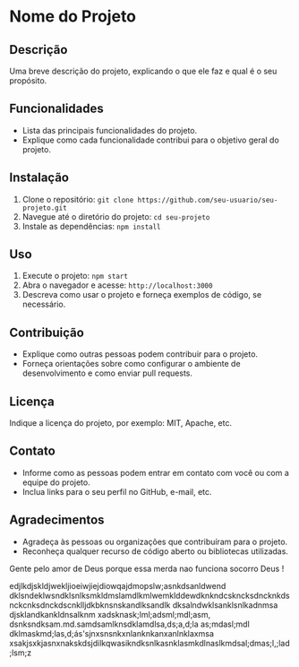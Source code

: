 # Nome do Projeto

## Descrição

Uma breve descrição do projeto, explicando o que ele faz e qual é o seu propósito.

## Funcionalidades

- Lista das principais funcionalidades do projeto.
- Explique como cada funcionalidade contribui para o objetivo geral do projeto.

## Instalação

1. Clone o repositório: `git clone https://github.com/seu-usuario/seu-projeto.git`
2. Navegue até o diretório do projeto: `cd seu-projeto`
3. Instale as dependências: `npm install`

## Uso

1. Execute o projeto: `npm start`
2. Abra o navegador e acesse: `http://localhost:3000`
3. Descreva como usar o projeto e forneça exemplos de código, se necessário.

## Contribuição

- Explique como outras pessoas podem contribuir para o projeto.
- Forneça orientações sobre como configurar o ambiente de desenvolvimento e como enviar pull requests.

## Licença

Indique a licença do projeto, por exemplo: MIT, Apache, etc.

## Contato

- Informe como as pessoas podem entrar em contato com você ou com a equipe do projeto.
- Inclua links para o seu perfil no GitHub, e-mail, etc.

## Agradecimentos

- Agradeça às pessoas ou organizações que contribuíram para o projeto.
- Reconheça qualquer recurso de código aberto ou bibliotecas utilizadas.

Gente pelo amor de Deus porque essa merda nao funciona 
socorro Deus !


edjlkdjskldjwekljioeiwjiejdiowqajdmopslw;asnkdsanldwend
dklsndeklwsndklsnlksmkldmslamdlkmlwemklddewdknkndcskncksdncknkdsnckcnksdnckdscnklljdkbknsnskandlksandlk
dksalndwklsanklsnlkadnmsa
djsklandkankldnsalknm
xadsknask;lml;adsml;mdl;asm,
dsnksndksam.md.samdsamlknsdklamdlsa,ds;a,d;la
as;mdasl;mdl dklmaskmd;las,d;ás'sjnxsnsnkxnlanknkanxanlnklaxmsa
xsakjsxkjasnxnakskdsjdilkqwasikndksnlkasnklasmkdlnaslkmdsal;dmas;l,;lad;lsm;z